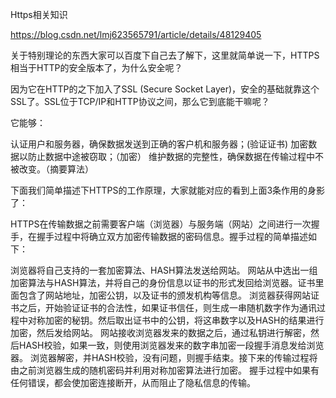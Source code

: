 Https相关知识

https://blog.csdn.net/lmj623565791/article/details/48129405

关于特别理论的东西大家可以百度下自己去了解下，这里就简单说一下，HTTPS相当于HTTP的安全版本了，为什么安全呢？

因为它在HTTP的之下加入了SSL (Secure Socket Layer)，安全的基础就靠这个SSL了。SSL位于TCP/IP和HTTP协议之间，那么它到底能干嘛呢？

它能够：

认证用户和服务器，确保数据发送到正确的客户机和服务器；(验证证书)
加密数据以防止数据中途被窃取；（加密）
维护数据的完整性，确保数据在传输过程中不被改变。（摘要算法）

下面我们简单描述下HTTPS的工作原理，大家就能对应的看到上面3条作用的身影了：

HTTPS在传输数据之前需要客户端（浏览器）与服务端（网站）之间进行一次握手，在握手过程中将确立双方加密传输数据的密码信息。握手过程的简单描述如下：

浏览器将自己支持的一套加密算法、HASH算法发送给网站。
网站从中选出一组加密算法与HASH算法，并将自己的身份信息以证书的形式发回给浏览器。证书里面包含了网站地址，加密公钥，以及证书的颁发机构等信息。
浏览器获得网站证书之后，开始验证证书的合法性，如果证书信任，则生成一串随机数字作为通讯过程中对称加密的秘钥。然后取出证书中的公钥，将这串数字以及HASH的结果进行加密，然后发给网站。
网站接收浏览器发来的数据之后，通过私钥进行解密，然后HASH校验，如果一致，则使用浏览器发来的数字串加密一段握手消息发给浏览器。
浏览器解密，并HASH校验，没有问题，则握手结束。接下来的传输过程将由之前浏览器生成的随机密码并利用对称加密算法进行加密。
握手过程中如果有任何错误，都会使加密连接断开，从而阻止了隐私信息的传输。